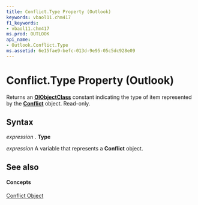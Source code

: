 ```yaml
---
title: Conflict.Type Property (Outlook)
keywords: vbaol11.chm417
f1_keywords:
- vbaol11.chm417
ms.prod: OUTLOOK
api_name:
- Outlook.Conflict.Type
ms.assetid: 6e15fae9-befc-013d-9e95-05c5dc928e09
---
```



# Conflict.Type Property (Outlook)

Returns an  **[OlObjectClass](olobjectclass-enumeration-outlook.md)** constant indicating the type of item represented by the **[Conflict](conflict-object-outlook.md)** object. Read-only.


## Syntax

 _expression_ . **Type**

 _expression_ A variable that represents a **Conflict** object.


## See also


#### Concepts


[Conflict Object](conflict-object-outlook.md)

